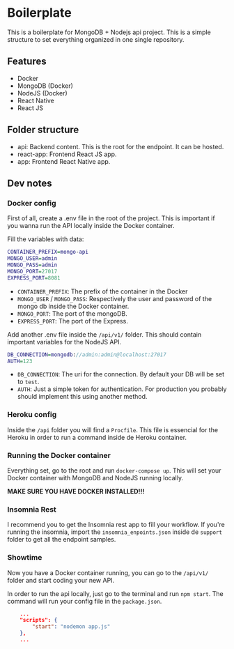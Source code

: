 # Boilerplate
This is a boilerplate for MongoDB + Nodejs api project. This is a simple structure to set everything organized in one single repository.
## Features
- Docker
- MongoDB (Docker)
- NodeJS (Docker)
- React Native
- React JS

## Folder structure
- api: Backend content. This is the root for the endpoint. It can be hosted.
- react-app: Frontend React JS app.
- app: Frontend React Native app.

## Dev notes

### Docker config
First of all, create a .env file in the root of the project. This is important if you wanna run the API locally inside the Docker container.

Fill the variables with data:

```dot
CONTAINER_PREFIX=mongo-api
MONGO_USER=admin
MONGO_PASS=admin
MONGO_PORT=27017
EXPRESS_PORT=8081
```
- `CONTAINER_PREFIX`: The prefix of the container in the Docker
- `MONGO_USER` / `MONGO_PASS`: Respectively the user and password of the mongo db inside the Docker container.
- `MONGO_PORT`: The port of the mongoDB.
- `EXPRESS_PORT`: The port of the Express.

Add another .env file inside the `/api/v1/` folder. This should contain important variables for the NodeJS API.

```dot
DB_CONNECTION=mongodb://admin:admin@localhost:27017
AUTH=123
```
- `DB_CONNECTION`: The uri for the connection. By default your DB will be set to `test`.
- `AUTH`: Just a simple token for authentication. For production you probably should implement this using another method.


### Heroku config
Inside the `/api` folder you will find a `Procfile`. This file is essencial for the Heroku in order to run a command inside de Heroku container.

### Running the Docker container
Everything set, go to the root and run `docker-compose up`. This will set your Docker container with MongoDB and NodeJS running locally.

**MAKE SURE YOU HAVE DOCKER INSTALLED!!!**

### Insomnia Rest
I recommend you to get the Insomnia rest app to fill your workflow. If you're running the insomnia, import the `insomnia_enpoints.json` inside de `support` folder to get all the endpoint samples.

### Showtime
Now you have a Docker container running, you can go to the `/api/v1/` folder and start coding your new API.

In order to run the api locally, just go to the terminal and run `npm start`.
The command will run your config file in the `package.json`.

```json
	...
	"scripts": {
		"start": "nodemon app.js"
	},
	...
```
